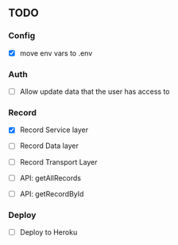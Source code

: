 ## TODO

### Config

- [x] move env vars to .env

### Auth

- [ ] Allow update data that the user has access to

### Record

- [x] Record Service layer
- [ ] Record Data layer
- [ ] Record Transport Layer

- [ ] API: getAllRecords
- [ ] API: getRecordById

### Deploy

- [ ] Deploy to Heroku
